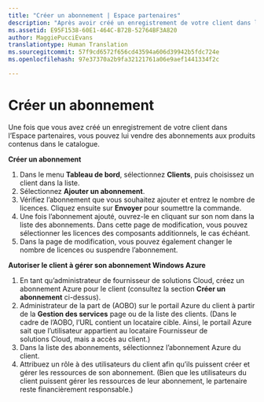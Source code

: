 ```yaml
---
title: "Créer un abonnement | Espace partenaires"
description: "Après avoir créé un enregistrement de votre client dans l’Espace partenaires, vous pouvez lui vendre des abonnements aux produits figurant dans le catalogue."
ms.assetid: E95F1538-60E1-464C-B72B-52764BF3A820
author: MaggiePucciEvans
translationtype: Human Translation
ms.sourcegitcommit: 57f9cd6572f656cd43594a606d39942b5fdc724e
ms.openlocfilehash: 97e37370a2b9fa32121761a06e9aef1441334f2c

---
```


# Créer un abonnement


Une fois que vous avez créé un enregistrement de votre client dans l’Espace partenaires, vous pouvez lui vendre des abonnements aux produits contenus dans le catalogue.

**Créer un abonnement**

1.  Dans le menu **Tableau de bord**, sélectionnez **Clients**, puis choisissez un client dans la liste.
2.  Sélectionnez **Ajouter un abonnement**.
3.  Vérifiez l’abonnement que vous souhaitez ajouter et entrez le nombre de licences. Cliquez ensuite sur **Envoyer** pour soumettre la commande.
4.  Une fois l’abonnement ajouté, ouvrez-le en cliquant sur son nom dans la liste des abonnements. Dans cette page de modification, vous pouvez sélectionner les licences des composants additionnels, le cas échéant.
5.  Dans la page de modification, vous pouvez également changer le nombre de licences ou suspendre l’abonnement.

**Autoriser le client à gérer son abonnement Windows Azure**

1.  En tant qu’administrateur de fournisseur de solutions&nbsp;Cloud, créez un abonnement Azure pour le client (consultez la section **Créer un abonnement** ci-dessus).
2.  Administrateur de la part de (AOBO) sur le portail Azure du client à partir de la **Gestion des services** page ou de la liste des clients. (Dans le cadre de l’AOBO, l’URL contient un locataire cible. Ainsi, le portail Azure sait que l’utilisateur appartient au locataire Fournisseur de solutions&nbsp;Cloud, mais a accès au client.)
3.  Dans la liste des abonnements, sélectionnez l’abonnement Azure du client.
4.  Attribuez un rôle à des utilisateurs du client afin qu’ils puissent créer et gérer les ressources de son abonnement. (Bien que les utilisateurs du client puissent gérer les ressources de leur abonnement, le partenaire reste financièrement responsable.)


 






<!--HONumber=Nov16_HO4-->


